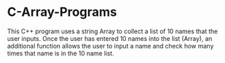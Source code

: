 # C-Array-Programs
This C++ program uses a string Array to collect a list of 10 names that the user inputs. Once the user has entered 10 names into the list (Array), an additional function allows the user to input a name and check how many times that name is in the 10 name list.
